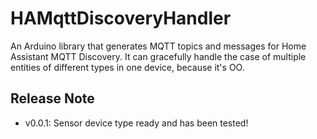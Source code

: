 # HAMqttDiscoveryHandler

An Arduino library that generates MQTT topics and messages for Home Assistant MQTT Discovery. It can gracefully handle the case of multiple entities of different types in one device, because it's OO.

## Release Note

* v0.0.1: Sensor device type ready and has been tested!

